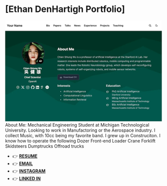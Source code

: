 # [Ethan DenHartigh Portfolio]
[![Screenshot](.github/preview.webp)](https://hugoblox.com/templates/)
About Me:
  Mechanical Engineering Student at Michigan Technological University.
  Looking to work in Manufactoring or the Aerospace industry.
  I collect Music, with 10cc being my favorite band.
  I grew up in Construciton. I know how to operate the following
    Dozer
    Front-end Loader
    Crane
    Forklift
    Skidsteers
    Dumptrucks
    Offroad trucks
    
- 👉 [**RESUME**](denhartighethan@gmail.com)
- 👉 [**EMAIL**](denhartighethan@gmail.com)
- 👉 [**INSTAGRAM**](https://www.instagram.com/edenhart01/)
- 👉 [**LINKED IN**](denhartighethan@gmail.com)


